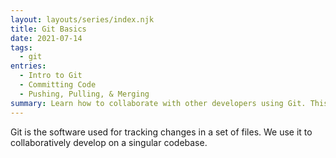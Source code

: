 ```yaml
---
layout: layouts/series/index.njk
title: Git Basics
date: 2021-07-14
tags:
  - git
entries:
  - Intro to Git
  - Committing Code
  - Pushing, Pulling, & Merging
summary: Learn how to collaborate with other developers using Git. This beginner-level series covers the basics on committing, pushing, pulling, & merging code.
---
```


Git is the software used for tracking changes in a set of files. We use it to collaboratively develop on a singular codebase.
